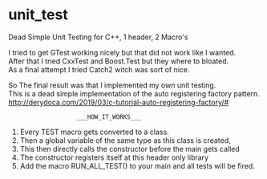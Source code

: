 # unit_test
Dead Simple Unit Testing for C++, 1 header, 2 Macro's

I tried to get GTest working nicely but that did not work like I wanted. <br/>
After that I tried CxxTest and Boost.Test but they where to bloated. <br/>
As a final attempt I tried Catch2 witch was sort of nice.

So The final result was that I implemented my own unit testing. <br/>
This is a dead simple implementation of the auto registering factory pattern. <br/>
http://derydoca.com/2019/03/c-tutorial-auto-registering-factory/#

                       ___HOW_IT_WORKS___
 1. Every TEST macro gets converted to a class.
 2. Then a global variable of the same type as this class is created,
 3. This then directly calls the constructor before the main gets called
 4. The constructor registers itself at this header only library
 5. Add the macro RUN_ALL_TEST() to your main and all tests will be fired.